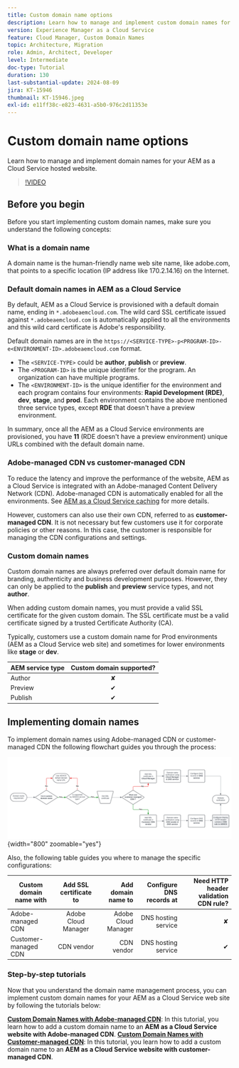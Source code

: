 ```yaml
---
title: Custom domain name options
description: Learn how to manage and implement custom domain names for your AEM as a Cloud Service hosted website.
version: Experience Manager as a Cloud Service
feature: Cloud Manager, Custom Domain Names
topic: Architecture, Migration
role: Admin, Architect, Developer
level: Intermediate
doc-type: Tutorial
duration: 130
last-substantial-update: 2024-08-09
jira: KT-15946
thumbnail: KT-15946.jpeg
exl-id: e11ff38c-e823-4631-a5b0-976c2d11353e
---
```

# Custom domain name options

Learn how to manage and implement domain names for your AEM as a Cloud Service hosted website.

>[!VIDEO](https://video.tv.adobe.com/v/3432632?quality=12&learn=on)

## Before you begin

Before you start implementing custom domain names, make sure you understand the following concepts:

### What is a domain name

A domain name is the human-friendly name web site name, like adobe.com, that points to a specific location (IP address like 170.2.14.16) on the Internet. 

### Default domain names in AEM as a Cloud Service

By default, AEM as a Cloud Service is provisioned with a default domain name, ending in `*.adobeaemcloud.com`. The wild card SSL certificate issued against `*.adobeaemcloud.com` is automatically applied to all the environments and this wild card certificate is Adobe's responsibility.

Default domain names are in the `https://<SERVICE-TYPE>-p<PROGRAM-ID>-e<ENVIRONMENT-ID>.adobeaemcloud.com` format. 

- The `<SERVICE-TYPE>` could be **author**, **publish** or **preview**.
- The `<PROGRAM-ID>` is the unique identifier for the program. An organization can have multiple programs.
- The `<ENVIRONMENT-ID>` is the unique identifier for the environment and each program contains four environments: **Rapid Development (RDE)**, **dev**, **stage**, and **prod**. Each environment contains the above mentioned three service types, except **RDE** that doesn't have a preview environment.

In summary, once all the AEM as a Cloud Service environments are provisioned, you have **11** (RDE doesn't have a preview environment) unique URLs combined with the default domain name.

### Adobe-managed CDN vs customer-managed CDN

To reduce the latency and improve the performance of the website, AEM as a Cloud Service is integrated with an Adobe-managed Content Delivery Network (CDN). Adobe-managed CDN is automatically enabled for all the environments. See [AEM as a Cloud Service caching](../caching/overview.md) for more details.

However, customers can also use their own CDN, referred to as **customer-managed CDN**. It is not necessary but few customers use it for corporate policies or other reasons. In this case, the customer is responsible for managing the CDN configurations and settings.

### Custom domain names

Custom domain names are always preferred over default domain name for branding, authenticity and business development purposes. However, they can only be applied to the **publish** and **preview** service types, and not **author**.

When adding custom domain names, you must provide a valid SSL certificate for the given custom domain. The SSL certificate must be a valid certificate signed by a trusted Certificate Authority (CA).

Typically, customers use a custom domain name for Prod environments (AEM as a Cloud Service web site) and sometimes for lower environments like **stage** or **dev**.

| AEM service type  | Custom domain supported? |
|---------------------|:-----------------------:|
| Author              | &#10008;                | 
| Preview             | &#10004;                | 
| Publish             | &#10004;                | 

## Implementing domain names

To implement domain names using Adobe-managed CDN or customer-managed CDN the following flowchart guides you through the process:

![Domain Name Management Flowchart](./assets/domain-name-management-flowchart.png){width="800" zoomable="yes"}

Also, the following table guides you where to manage the specific configurations:

| Custom domain name with  | Add SSL certificate to  | Add domain name to | Configure DNS records at| Need HTTP header validation CDN rule? |
|---------------------|:-----------------------:|-----------------------:|-----------------------:|-----------------------:|
| Adobe-managed CDN              |  Adobe Cloud Manager    | Adobe Cloud Manager    | DNS hosting service    | &#10008;                |
| Customer-managed CDN              |  CDN vendor    | CDN vendor    | DNS hosting service    | &#10004;                |

### Step-by-step tutorials

Now that you understand the domain name management process, you can implement custom domain names for your AEM as a Cloud Service web site by following the tutorials below:

**[Custom Domain Names with Adobe-managed CDN](./custom-domain-name-with-adobe-managed-cdn.md)**: In this tutorial, you learn how to add a custom domain name to an **AEM as a Cloud Service website with Adobe-managed CDN**.
**[Custom Domain Names with Customer-managed CDN](./custom-domain-names-with-customer-managed-cdn.md)**: In this tutorial, you learn how to add a custom domain name to an **AEM as a Cloud Service website with customer-managed CDN**.
